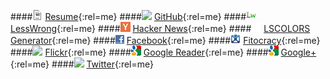 ####![](/icons/resume_icon.png) [Resume](/resume/){:rel=me}
####![](/icons/github_favicon.ico) [GitHub](https://github.com/ggreer){:rel=me}
####![](/icons/lw.png) [LessWrong](http://lesswrong.com/user/AngryParsley){:rel=me}
####![](/icons/hn.png) [Hacker News](http://news.ycombinator.com/threads?id=AngryParsley){:rel=me}
####![](/icons/blank_icon.png) [LSCOLORS Generator](/lscolors/){:rel=me}
####![](/icons/facebook_icon.png) [Facebook](https://www.facebook.com/AngryParsley){:rel=me}
####![](/icons/fitocracy.png) [Fitocracy](http://www.fitocracy.com/profile/AngryParsley/){:rel=me}
####![](/icons/flickr.ico) [Flickr](http://www.flickr.com/photos/ggreer/){:rel=me}
####![](/icons/google_favicon.png) [Google Reader](http://www.google.com/reader/shared/AngryParsley){:rel=me}
####![](/icons/google_favicon.png) [Google+](https://plus.google.com/104249632091829167509/posts){:rel=me}
####![](/icons/twitter.ico) [Twitter](https://twitter.com/#!/ggreer){:rel=me}
